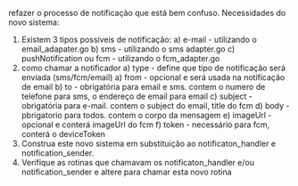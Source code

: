 refazer o processo de notificação que está bem confuso.
Necessidades do novo sistema:
1) Existem 3 tipos possíveis de notificação:
    a) e-mail - utilizando o email_adapater.go
    b) sms - utilizando o sms adapter.go
    c) pushNotification ou fcm - utilizando o fcm_adapter.go
2) como chamar a notificador
    a) type - define que tipo de notificação será enviada (sms/fcm/email)
    a) from - opcional e será usada na notificação de email
    b) to - obrigatória para email e sms. contem o numero de telefone para sms, o endereço de email para email
    c) subject - obrigatória para e-mail. contem o subject do email, title do fcm
    d) body - pbrigatorio para todos. contem o corpo da mensagem
    e) imageUrl - opcional e conterá imageUrl do fcm
    f) token - necessário para fcm, conterá o deviceToken
4) Construa este novo sistema em substituição ao notificaton_handler e notification_sender.
5) Verifique as rotinas que chamavam os notificaton_handler e/ou notification_sender e altere para chamar esta novo rotina